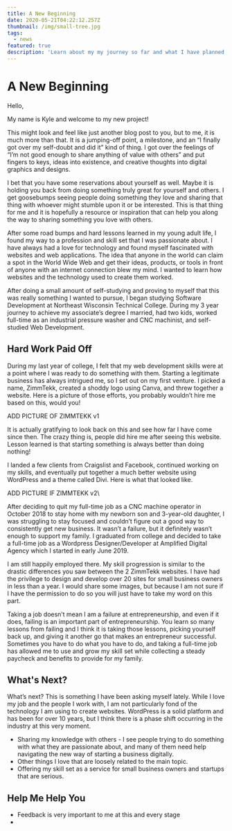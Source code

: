 ```yaml
---
title: A New Beginning
date: 2020-05-21T04:22:12.257Z
thumbnail: /img/small-tree.jpg
tags:
  - news
featured: true
description: 'Learn about my my journey so far and what I have planned next. '
---
```

# A New Beginning

Hello,

My name is Kyle and welcome to my new project!

This might look and feel like just another blog post to you, but to me, it is much more than that. It is a jumping-off point, a milestone, and an “I finally got over my self-doubt and did it” kind of thing. I got over the feelings of “I’m not good enough to share anything of value with others” and put fingers to keys, ideas into existence, and creative thoughts into digital graphics and designs.

I bet that you have some reservations about yourself as well. Maybe it is holding you back from doing something truly great for yourself and others. I get goosebumps seeing people doing something they love and sharing that thing with whoever might stumble upon it or be interested. This is that thing for me and it is hopefully a resource or inspiration that can help you along the way to sharing something you love with others.

After some road bumps and hard lessons learned in my young adult life, I found my way to a profession and skill set that I was passionate about. I have always had a love for technology and found myself fascinated with websites and web applications. The idea that anyone in the world can claim a spot in the World Wide Web and get their ideas, products, or tools in front of anyone with an internet connection blew my mind. I wanted to learn how websites and the technology used to create them worked.

After doing a small amount of self-studying and proving to myself that this was really something I wanted to pursue, I began studying Software Development at Northeast Wisconsin Technical College. During my 3 year journey to achieve my associate’s degree I married, had two kids, worked full-time as an industrial pressure washer and CNC machinist, and self-studied Web Development.

## Hard Work Paid Off

During my last year of college, I felt that my web development skills were at a point where I was ready to do something with them. Starting a legitimate business has always intrigued me, so I set out on my first venture. I picked a name, ZimmTekk, created a shoddy logo using Canva, and threw together a website. Here is a picture of those efforts, you probably wouldn’t hire me based on this, would you!

ADD PICTURE OF ZIMMTEKK v1

It is actually gratifying to look back on this and see how far I have come since then. The crazy thing is, people did hire me after seeing this website. Lesson learned is that starting something is always better than doing nothing!

I landed a few clients from Craigslist and Facebook, continued working on my skills, and eventually put together a much better website using WordPress and a theme called Divi. Here is what that looked like.

ADD PICTURE IF ZIMMTEKK v2\

After deciding to quit my full-time job as a CNC machine operator in October 2018 to stay home with my newborn son and 3-year-old daughter, I was struggling to stay focused and couldn’t figure out a good way to consistently get new business. It wasn’t a failure, but it definitely wasn’t enough to support my family. I graduated from college and decided to take a full-time job as a Wordpress Designer/Developer at Amplified Digital Agency which I started in early June 2019.

I am still happily employed there. My skill progression is similar to the drastic differences you saw between the 2 ZimmTekk websites. I have had the privilege to design and develop over 20 sites for small business owners in less than a year. I would share some images, but because I am not sure if I have the permission to do so you will just have to take my word on this part.

Taking a job doesn’t mean I am a failure at entrepreneurship, and even if it does, failing is an important part of entrepreneurship. You learn so many lessons from failing and I think it is taking those lessons, picking yourself back up, and giving it another go that makes an entrepreneur successful. Sometimes you have to do what you have to do, and taking a full-time job has allowed me to use and grow my skill set while collecting a steady paycheck and benefits to provide for my family.

## What's Next?

What’s next? This is something I have been asking myself lately. While I love my job and the people I work with, I am not particularly fond of the technology I am using to create websites. WordPress is a solid platform and has been for over 10 years, but I think there is a phase shift occurring in the industry at this very moment.

* Sharing my knowledge with others - I see people trying to do something with what they are passionate about, and many of them need help navigating the new way of starting a business digitally.
* Other things I love that are loosely related to the main topic.
* Offering my skill set as a service for small business owners and startups that are serious.

## Help Me Help You

* Feedback is very important to me at this and every stage
*







<!--EndFragment-->
